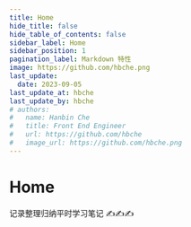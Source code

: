 ```yaml
---
title: Home
hide_title: false
hide_table_of_contents: false
sidebar_label: Home
sidebar_position: 1
pagination_label: Markdown 特性
image: https://github.com/hbche.png
last_update:
  date: 2023-09-05
last_update_at: hbche
last_update_by: hbche
# authors:
#   name: Hanbin Che
#   title: Front End Engineer
#   url: https://github.com/hbche
#   image_url: https://github.com/hbche.png
---
```


# Home

记录整理归纳平时学习笔记 ✍✍✍
